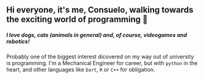 ## Hi everyone, it's me, Consuelo, walking towards the exciting world of programming  👋
##### I love dogs, cats (animals in general) and, of course, videogames and robotics!
Probably one of the biggest interest dicovered on my way out of university is programming. I'm a Mechanical Engineer for career, but with `python` in the heart, and other languages like `Dart`, `R` or `C++` for obligation. 
<!--
**cmissene/cmissene** is a ✨ _special_ ✨ repository because its `README.md` (this file) appears on your GitHub profile.

Here are some ideas to get you started:

- 🔭 I’m currently working on ...
- 🌱 I’m currently learning ...
- 👯 I’m looking to collaborate on ...
- 🤔 I’m looking for help with ...
- 💬 Ask me about ...
- 📫 How to reach me: ...
- 😄 Pronouns: ...
- ⚡ Fun fact: ...
-->

